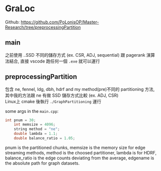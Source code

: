 ﻿# GraLoc
Github: https://github.com/PoLonisOP/Master-Research/tree/preprocessingPartition
## main 
之前使用 ..SSD 不同的儲存方式 (ex. CSR, ADJ, sequential) 跟 pagerank 演算法結合, 直接 vscode 跑任何一個 `.exe` 就可以運行
## preprocessingPartition 
包含 ne, fennel, ldg, dbh, hdrf and my method(pre)不同的 partitioning 方法, 其中我的方法跟 ne 有做 SSD 儲存方式比較 (ex. ADJ, CSR)  
Linux上 cmake 後執行 `./GraphPartitioning` 運行  
  
some args in the `main.cpp`:  
```c++
int pnum = 30;
    int memsize = 4096;
    string method = "ne";
    double lambda = 1.1;
    double balance_ratio = 1.05;
```
pnum is the partitioned chunks, memsize is the memory size for edge streaming methods, method is the choosed partitioner, lambda is for HDRF, balance_ratio is the edge counts deviating from the average, edgename is the absolute path for graph datasets.  
